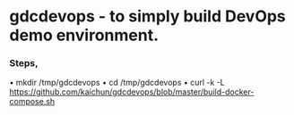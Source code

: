 # gdcdevops - to simply build DevOps demo environment.

### Steps,
•	mkdir /tmp/gdcdevops
•	cd /tmp/gdcdevops
•	curl -k -L https://github.com/kaichun/gdcdevops/blob/master/build-docker-compose.sh
